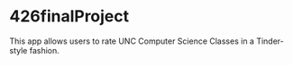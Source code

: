 # 426finalProject

This app allows users to rate UNC Computer Science Classes in a Tinder-style fashion.
